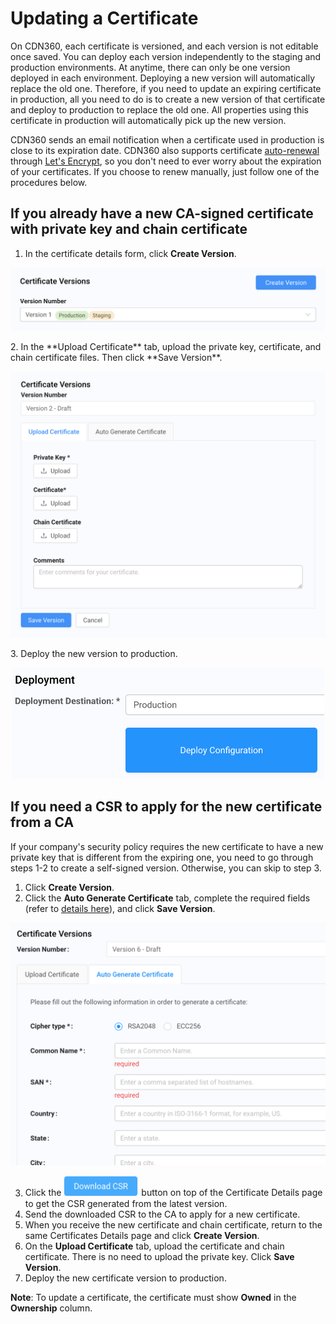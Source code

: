 # Updating a Certificate

On CDN360, each certificate is versioned, and each version is not editable once saved. You can deploy each version independently to the staging and production environments. At anytime, there can only be one version deployed in each environment. Deploying a new version will automatically replace the old one. Therefore, if you need to update an expiring certificate in production, all you need to do is to create a new version of that certificate and deploy to production to replace the old one. All properties using this certificate in production will automatically pick up the new version.

CDN360 sends an email notification when a certificate used in production is close to its expiration date. CDN360 also supports certificate [auto-renewal](</docs/portal/certificates/auto-renewal.md>) through [Let's Encrypt](<https://letsencrypt.org/docs/challenge-types/>), so you don't need to ever worry about the expiration of your certificates. If you choose to renew manually, just follow one of the procedures below.

## If you already have a new CA-signed certificate with private key and chain certificate
1. In the certificate details form, click **Create Version**.
<p align="center"><img src="/docs/resources/images/CreateCertVersion.png" alt="Upload Certificate Version" width="700"></p>
2. In the **Upload Certificate** tab, upload the private key, certificate, and chain certificate files. Then click **Save Version**.
<p align="center"><img src="/docs/resources/images/Buttons for Uploading Certs.png" alt="Upload Certificate Version" width="700"></p>
3. Deploy the new version to production.
<p align="center"><img src="/docs/resources/images/CertificateDeploy.png" alt="Upload Certificate Version" width="500"></p>

## If you need a CSR to apply for the new certificate from a CA
If your company's security policy requires the new certificate to have a new private key that is different from the expiring one, you need to go through steps 1-2 to create a self-signed version. Otherwise, you can skip to step 3.

1. Click **Create Version**.
2. Click the **Auto Generate Certificate** tab, complete the required fields (refer to [details here](</docs/portal/certificates/creating-certificates.md#auto-generating-a-self-signed-certificate>)), and click **Save Version**.
<p align="center"><img src="/docs/resources/images/CertificateSelfSignedVersion.png" alt="Certificate New Self-Signed Version" width="600"></p>

3. Click the <img src="/docs/resources/images/DownloadCSRButton.png" alt="Download CSR" width="120"> button on top of the Certificate Details page to get the CSR generated from the latest version.
4. Send the downloaded CSR to the CA to apply for a new certificate.
5. When you receive the new certificate and chain certificate, return to the same Certificates Details page and click **Create Version**.
6. On the **Upload Certificate** tab, upload the certificate and chain certificate. There is no need to upload the private key. Click **Save Version**.
7. Deploy the new certificate version to production.

**Note**: To update a certificate, the certificate must show **Owned** in the **Ownership** column.
